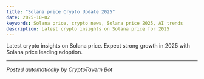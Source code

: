 ```yaml
---
title: "Solana price Crypto Update 2025"
date: 2025-10-02
keywords: Solana price, crypto news, Solana price 2025, AI trends
description: Latest crypto insights on Solana price for 2025
---
```

Latest crypto insights on Solana price. Expect strong growth in 2025 with Solana price leading adoption.
<ins class="adsense" data-ad-client="ca-pub-YOUR_ADSENSE_ID" data-ad-slot="YOUR_AD_SLOT" data-ad-format="auto"></ins>
<script>(adsbygoogle = window.adsbygoogle || []).push({});</script>
---
*Posted automatically by CryptoTavern Bot*
